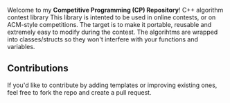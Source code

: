 
Welcome to my **Competitive Programming (CP) Repository**!
C++ algorithm contest library
This library is intented to be used in online contests, or on ACM-style competitions. The target is to make it portable, reusable and extremely easy to modify during the contest. The algorihtms are wrapped into classes/structs so they won't interfere with your functions and variables.


##  Contributions
If you'd like to contribute by adding templates or improving existing ones, feel free to fork the repo and create a pull request.

